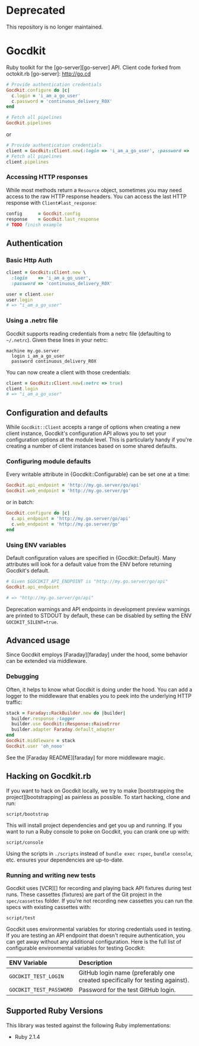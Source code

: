 # Deprecated
This repository is no longer maintained.

# Gocdkit

Ruby toolkit for the [go-server][go-server] API. Client code forked from octokit.rb
[go-server]: http://go.cd

```ruby
# Provide authentication credentials
Gocdkit.configure do |c|
  c.login = 'i_am_a_go_user'
  c.password = 'continuous_delivery_R0X'
end

# Fetch all pipelines
Gocdkit.pipelines
```
or

```ruby
# Provide authentication credentials
client = Gocdkit::Client.new(:login => 'i_am_a_go_user', :password => 'continuous_delivery_R0X')
# Fetch all pipelines
client.pipelines
```

### Accessing HTTP responses

While most methods return a `Resource` object, sometimes you may
need access to the raw HTTP response headers. You can access the last HTTP
response with `Client#last_response`:

```ruby
config      = Gocdkit.config
response    = Gocdkit.last_response
# TODO finish example
```

## Authentication

### Basic Http Auth

```ruby
client = Gocdkit::Client.new \
  :login    => 'i_am_a_go_user',
  :password => 'continuous_delivery_R0X'

user = client.user
user.login
# => "i_am_a_go_user"
```

### Using a .netrc file

Gocdkit supports reading credentials from a netrc file (defaulting to
`~/.netrc`).  Given these lines in your netrc:

```
machine my.go.server
  login i_am_a_go_user
  password continuous_delivery_R0X
```
You can now create a client with those credentials:

```ruby
client = Gocdkit::Client.new(:netrc => true)
client.login
# => "i_am_a_go_user"
```

## Configuration and defaults

While `Gocdkit::Client` accepts a range of options when creating a new client
instance, Gocdkit's configuration API allows you to set your configuration
options at the module level. This is particularly handy if you're creating a
number of client instances based on some shared defaults.

### Configuring module defaults

Every writable attribute in {Gocdkit::Configurable} can be set one at a time:

```ruby
Gocdkit.api_endpoint = 'http://my.go.server/go/api'
Gocdkit.web_endpoint = 'http://my.go.server/go'
```

or in batch:

```ruby
Gocdkit.configure do |c|
  c.api_endpoint = 'http://my.go.server/go/api'
  c.web_endpoint = 'http://my.go.server/go'
end
```

### Using ENV variables

Default configuration values are specified in {Gocdkit::Default}. Many
attributes will look for a default value from the ENV before returning
Gocdkit's default.

```ruby
# Given $GOCDKIT_API_ENDPOINT is "http://my.go.server/go/api"
Gocdkit.api_endpoint

# => "http://my.go.server/go/api"
```

Deprecation warnings and API endpoints in development preview warnings are
printed to STDOUT by default, these can be disabled by setting the ENV
`GOCDKIT_SILENT=true`.

## Advanced usage

Since Gocdkit employs [Faraday][faraday] under the hood, some behavior can be
extended via middleware.

### Debugging

Often, it helps to know what Gocdkit is doing under the hood. You can add a
logger to the middleware that enables you to peek into the underlying HTTP
traffic:

```ruby
stack = Faraday::RackBuilder.new do |builder|
  builder.response :logger
  builder.use Gocdkit::Response::RaiseError
  builder.adapter Faraday.default_adapter
end
Gocdkit.middleware = stack
Gocdkit.user 'oh_nooo'
```

See the [Faraday README][faraday] for more middleware magic.

## Hacking on Gocdkit.rb

If you want to hack on Gocdkit locally, we try to make [bootstrapping the
project][bootstrapping] as painless as possible. To start hacking, clone and run:

    script/bootstrap

This will install project dependencies and get you up and running. If you want
to run a Ruby console to poke on Gocdkit, you can crank one up with:

    script/console

Using the scripts in `./scripts` instead of `bundle exec rspec`, `bundle
console`, etc.  ensures your dependencies are up-to-date.

### Running and writing new tests

Gocdkit uses [VCR][] for recording and playing back API fixtures during test
runs. These cassettes (fixtures) are part of the Git project in the `spec/cassettes`
folder. If you're not recording new cassettes you can run the specs with existing
cassettes with:

    script/test

Gocdkit uses environmental variables for storing credentials used in testing.
If you are testing an API endpoint that doesn't require authentication, you
can get away without any additional configuration. Here is the full list of configurable environmental variables for testing
Gocdkit:

ENV Variable | Description |
:-------------------|:-----------------|
`GOCDKIT_TEST_LOGIN`| GitHub login name (preferably one created specifically for testing against).
`GOCDKIT_TEST_PASSWORD`| Password for the test GitHub login.

## Supported Ruby Versions

This library was tested against the following Ruby
implementations:

* Ruby 2.1.4
